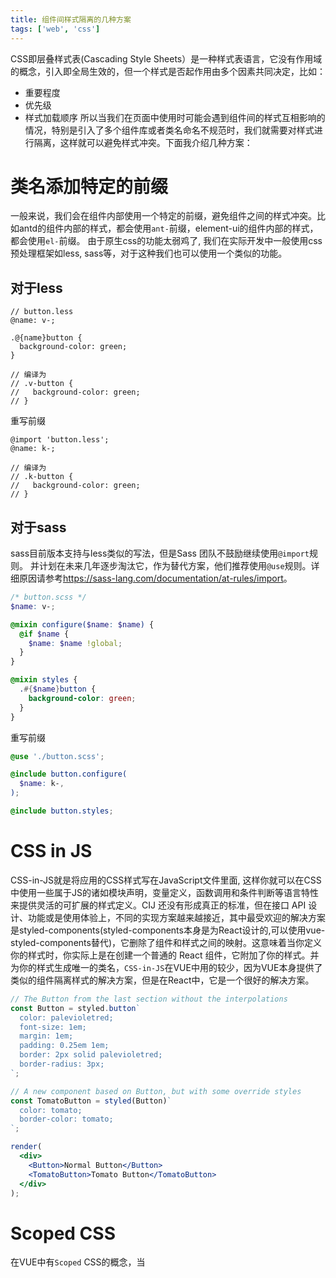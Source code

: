 ```yaml
---
title: 组件间样式隔离的几种方案
tags: ['web', 'css']
---
```


CSS即层叠样式表(Cascading Style Sheets）是一种样式表语言，它没有作用域的概念，引入即全局生效的，但一个样式是否起作用由多个因素共同决定，比如：
+ 重要程度
+ 优先级
+ 样式加载顺序
所以当我们在页面中使用时可能会遇到组件间的样式互相影响的情况，特别是引入了多个组件库或者类名命名不规范时，我们就需要对样式进行隔离，这样就可以避免样式冲突。下面我介绍几种方案：

# 类名添加特定的前缀
一般来说，我们会在组件内部使用一个特定的前缀，避免组件之间的样式冲突。比如antd的组件内部的样式，都会使用`ant-`前缀，element-ui的组件内部的样式，都会使用`el-`前缀。 由于原生css的功能太弱鸡了, 我们在实际开发中一般使用css预处理框架如less, sass等，对于这种我们也可以使用一个类似的功能。

## 对于less

```less
// button.less
@name: v-;

.@{name}button {
  background-color: green;
}

// 编译为
// .v-button {
//   background-color: green;
// }
```
重写前缀

```less
@import 'button.less';
@name: k-;

// 编译为
// .k-button {
//   background-color: green;
// }
```




## 对于sass

sass目前版本支持与less类似的写法，但是Sass 团队不鼓励继续使用`@import`规则。 并计划在未来几年逐步淘汰它，作为替代方案，他们推荐使用`@use`规则。详细原因请参考<https://sass-lang.com/documentation/at-rules/import>。

```scss
/* button.scss */
$name: v-;

@mixin configure($name: $name) {
  @if $name {
    $name: $name !global;
  }
}

@mixin styles {
  .#{$name}button {
    background-color: green;
  }
}
```

重写前缀

```scss
@use './button.scss';

@include button.configure(
  $name: k-,
);

@include button.styles;

```

# CSS in JS

CSS-in-JS就是将应用的CSS样式写在JavaScript文件里面, 这样你就可以在CSS中使用一些属于JS的诸如模块声明，变量定义，函数调用和条件判断等语言特性来提供灵活的可扩展的样式定义。CIJ 还没有形成真正的标准，但在接口 API 设计、功能或是使用体验上，不同的实现方案越来越接近，其中最受欢迎的解决方案是styled-components(styled-components本身是为React设计的,可以使用vue-styled-components替代)，它删除了组件和样式之间的映射。这意味着当你定义你的样式时，你实际上是在创建一个普通的 React 组件，它附加了你的样式。并为你的样式生成唯一的类名，`CSS-in-JS`在VUE中用的较少，因为VUE本身提供了类似的组件隔离样式的解决方案，但是在React中，它是一个很好的解决方案。

```jsx
// The Button from the last section without the interpolations
const Button = styled.button`
  color: palevioletred;
  font-size: 1em;
  margin: 1em;
  padding: 0.25em 1em;
  border: 2px solid palevioletred;
  border-radius: 3px;
`;

// A new component based on Button, but with some override styles
const TomatoButton = styled(Button)`
  color: tomato;
  border-color: tomato;
`;

render(
  <div>
    <Button>Normal Button</Button>
    <TomatoButton>Tomato Button</TomatoButton>
  </div>
);
```

# Scoped CSS

在VUE中有`Scoped` CSS的概念，当 <style> 标签有 scoped 属性时，它的 CSS 只作用于当前组件中的元素。这类似于 Shadow DOM 中的样式封装。通过对组件添加[数据属性](https://developer.mozilla.org/en-US/docs/Web/HTML/Global_attributes/data-*),然后在style中使用[属性选择器](https://developer.mozilla.org/en-US/docs/Web/CSS/Attribute_selectors)让组件的样式只作用于组件。它通过使用 PostCSS 来实现以下转换：

```html
<style scoped>
.example {
  color: red;
}
</style>

<template>
  <div class="example">hi</div>
</template>
```

转换结果

```html
<style>
.example[data-v-f3f3eg9] {
  color: red;
}
</style>

<template>
  <div class="example" data-v-f3f3eg9>hi</div>
</template>
```

详情参考<https://VUE-loader.vuejs.org/zh/guide/scoped-css.html#scoped-css>

# CSS Modules

[CSS Modules](https://github.com/css-modules/css-modules) 是一个流行的，用于模块化和组合 CSS 的系统.

VUE 3 原生支持了`CSS Modules`,通过在你的 `<style>` 上添加 module 特性, 这个 module 特性指引 Vue Loader 作为名为 $style 的计算属性，向组件注入 CSS Modules 局部对象。它将类名编译成一个独一无二的哈希字符串，来保证样式只在组件内生效。

```html
<template>
  <p :class="$style.red">
    This should be red
  </p>
  <p :class="$style.red">
    This should be red
  </p>
  <p :class="$style.bold">
    This should be bold
  </p>
</template>

<style module>
.red {
  color: red;
}
.bold {
  font-weight: bold;
}
</style>
```

转换结果

```html
<template>
  <p class="_red_1cpg3_4">
    This should be red
  </p>
  <p class="_red_1cpg3_4">
    This should be red
  </p>
  <p class="_bold_1cpg3_7">
    This should be bold
  </p>
</template>

<style>
._red_1cpg3_4 {
  color: red;
}
._bold_1cpg3_7 {
  font-weight: bold;
}
</style>
```

# 使用 shadow DOM
不同与VUE,React, Web 提供了一个标准的组件模型Web Components,它将标元素、样式和行为封装起来，并与页面上的其他代码相隔离，保证不同的部分不会混在一起， 如下面使用Web Components创建一个button

```js
customElements.define('my-button',
  class extends HTMLElement {
    constructor() {
      super();

      const shadow = this.attachShadow({
        mode: 'open'
      });

      const wrapper = document.createElement('button');
      wrapper.innerText = 'Button';
      const style = document.createElement('style');
      style.textContent = `
      button {
        color: #0B8BF4;
        border-radius: 4px;
      }
    `;
      shadow.appendChild(style);
      shadow.appendChild(wrapper);
    }
  }
);
```